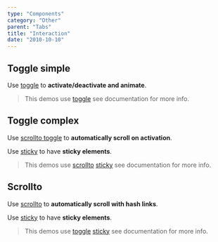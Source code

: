 ```yaml
---
type: "Components"
category: "Other"
parent: "Tabs"
title: "Interaction"
date: "2010-10-10"
---
```


## Toggle simple

Use [toggle](/components/toggle) to **activate/deactivate and animate**.

> This demos use [toggle](/components/toggle) see documentation for more info.

<demo>
  <div class="docs_demo_item" data-iframe="xtendui/demos/themes/implementation/tabs-implementation-v1">
  </div>
</demo>

## Toggle complex

Use [scrollto toggle](/components/scrollto#toggle-integration) to **automatically scroll on activation**.

Use [sticky](/components/scrolltrigger/sticky) to have **sticky elements**.

> This demos use [scrollto](/components/scrollto) [sticky](/components/scrolltrigger/sticky) see documentation for more info.

<demo>
  <div class="docs_demo_item" data-iframe="xtendui/demos/themes/implementation/tabs-implementation-v2">
  </div>
</demo>

## Scrollto

Use [scrollto](/components/scrollto#toggle-integration) to **automatically scroll with hash links**.

Use [sticky](/components/scrolltrigger/sticky) to have **sticky elements**.

> This demos use [toggle](/components/scrollto) [sticky](/components/scrolltrigger/sticky) see documentation for more info.

<demo>
  <div class="docs_demo_item" data-iframe="xtendui/demos/themes/implementation/tabs-implementation-v3">
  </div>
</demo>
